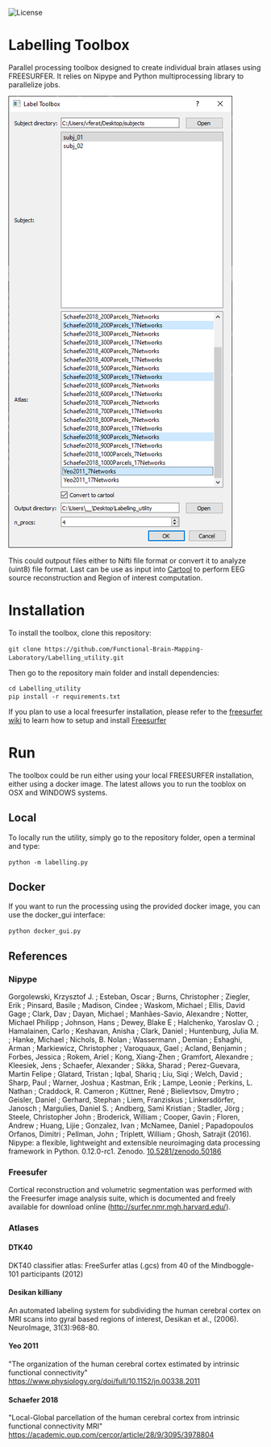 ![License](https://img.shields.io/badge/license-BSD-green.svg)

# Labelling Toolbox
Parallel processing toolbox designed to create individual brain atlases using FREESURFER. It relies on Nipype and Python multiprocessing library to parallelize jobs.

![alt text]( img/label_toolbox.PNG "Label Toolbox")

This could outpout files either to Nifti file format or convert it to analyze (uint8) file format. Last can be use as input into [Cartool](https://sites.google.com/site/cartoolcommunity/) to perform EEG source reconstruction
and Region of interest computation.


# Installation

To install the toolbox, clone this repository:

`git clone https://github.com/Functional-Brain-Mapping-Laboratory/Labelling_utility.git`

Then go to the repository main folder and install dependencies:

```
cd Labelling_utility
pip install -r requirements.txt
```

If you plan to use a local freesurfer installation, please refer to
the [freesurfer wiki](https://surfer.nmr.mgh.harvard.edu/fswiki/DownloadAndInstall)
to learn how to setup and install  [Freesurfer](https://surfer.nmr.mgh.harvard.edu/)

# Run
The toolbox could be run either using your local FREESURFER installation, either
using a docker image. The latest allows you to run the tooblox on OSX and WINDOWS systems.


## Local
To locally run the utility, simply go to the repository folder, open a terminal and type:

`python -m labelling.py`

## Docker
If you want to run the processing using the provided docker image, you can use the docker_gui interface:

`python docker_gui.py`

## References

### Nipype

Gorgolewski, Krzysztof J. ; Esteban, Oscar ; Burns, Christopher ; Ziegler, Erik ; Pinsard, Basile ; Madison, Cindee ; Waskom, Michael ; Ellis, David Gage ; Clark, Dav ; Dayan, Michael ; Manhães-Savio, Alexandre ; Notter, Michael Philipp ; Johnson, Hans ; Dewey, Blake E ; Halchenko, Yaroslav O. ; Hamalainen, Carlo ; Keshavan, Anisha ; Clark, Daniel ; Huntenburg, Julia M. ; Hanke, Michael ; Nichols, B. Nolan ; Wassermann , Demian ; Eshaghi, Arman ; Markiewicz, Christopher ; Varoquaux, Gael ; Acland, Benjamin ; Forbes, Jessica ; Rokem, Ariel ; Kong, Xiang-Zhen ; Gramfort, Alexandre ; Kleesiek, Jens ; Schaefer, Alexander ; Sikka, Sharad ; Perez-Guevara, Martin Felipe ; Glatard, Tristan ; Iqbal, Shariq ; Liu, Siqi ; Welch, David ; Sharp, Paul ; Warner, Joshua ; Kastman, Erik ; Lampe, Leonie ; Perkins, L. Nathan ; Craddock, R. Cameron ; Küttner, René ; Bielievtsov, Dmytro ; Geisler, Daniel ; Gerhard, Stephan ; Liem, Franziskus ; Linkersdörfer, Janosch ; Margulies, Daniel S. ; Andberg, Sami Kristian ; Stadler, Jörg ; Steele, Christopher John ; Broderick, William ; Cooper, Gavin ; Floren, Andrew ; Huang, Lijie ; Gonzalez, Ivan ; McNamee, Daniel ; Papadopoulos Orfanos, Dimitri ; Pellman, John ; Triplett, William ; Ghosh, Satrajit (2016). Nipype: a flexible, lightweight and extensible neuroimaging data processing framework in Python. 0.12.0-rc1. Zenodo. [10.5281/zenodo.50186](https://zenodo.org/record/50186#.XbgIrdXjKUk)

### Freesufer

Cortical reconstruction and volumetric segmentation was performed with the Freesurfer image analysis suite, which is documented and freely available for download online (http://surfer.nmr.mgh.harvard.edu/).

### Atlases

#### DTK40
DKT40 classifier atlas: FreeSurfer atlas (.gcs) from 40 of the Mindboggle-101 participants (2012)

#### Desikan killiany
An automated labeling system for subdividing the human cerebral cortex on MRI scans into gyral based regions of interest, Desikan et al., (2006). NeuroImage, 31(3):968-80.

#### Yeo 2011
"The organization of the human cerebral cortex estimated by intrinsic functional connectivity" https://www.physiology.org/doi/full/10.1152/jn.00338.2011

#### Schaefer 2018
"Local-Global parcellation of the human cerebral cortex from intrinsic functional connectivity MRI" https://academic.oup.com/cercor/article/28/9/3095/3978804
